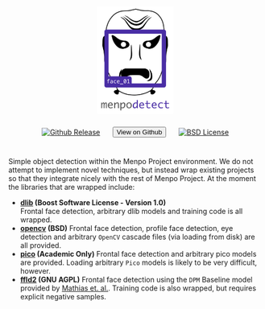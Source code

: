 <link rel="stylesheet" type="text/css"  href="../menpostyle.css">

<div style="display: flex; align-items: center; flex-direction: column;">
  <img src="../../logo/menpodetect.png" alt="menpodetect" width="30%" style="display: flex;">
  </br>
  <div style="display: flex; align-items: center; justify-content: center; margin-top: 4px; margin-bottom: 20px">
    <a href="https://github.com/menpo/menpodetect" style="display: flex;">
      <img src="http://img.shields.io/github/release/menpo/menpodetect.svg?style=flat-square" alt="Github Release"/>
    </a>
    <a style="text-decoration: none; color: grey; margin: 5px 25px;" href="https://github.com/menpo/menpodetect">
      <button class="download_button">View on Github</button>
    </a>
    <a href="https://github.com/menpo/menpodetect/blob/master/LICENSE.txt" style="display: flex;">
      <img src="http://img.shields.io/badge/License-BSD-green.svg" alt="BSD License"/>
    </a>
  </div>
</div>

Simple object detection within the Menpo Project environment. We do not attempt
to implement novel techniques, but instead wrap existing projects so that they
integrate nicely with the rest of Menpo Project. At the moment the libraries that are wrapped include:

  - **[dlib](http://dlib.net/) (Boost Software License - Version 1.0)**  
    Frontal face detection, arbitrary dlib models and training code is all wrapped.
  - **[opencv](http://opencv.org/) (BSD)**
    Frontal face detection, profile face detection, eye detection and arbitrary `OpenCV` cascade files (via loading from disk) are all provided.
  - **[pico](https://github.com/nenadmarkus/pico) (Academic Only)**
    Frontal face detection and arbitrary pico models are provided. Loading arbitrary `Pico` models is likely to be very difficult, however.
  - **[ffld2](http://charles.dubout.ch/en/index.html) (GNU AGPL)**
    Frontal face detection using the `DPM` Baseline model provided by [Mathias et. al.](http://markusmathias.bitbucket.org/2014_eccv_face_detection/).
    Training code is also wrapped, but requires explicit negative samples.
